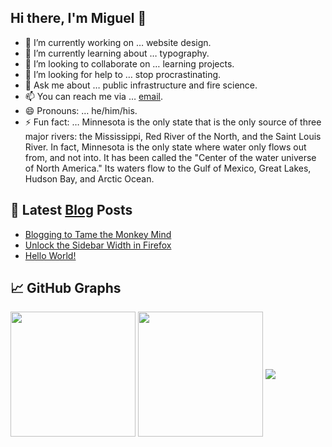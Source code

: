 ## Hi there, I'm Miguel 👋

- 🔭 I’m currently working on … website design.
- 🌱 I’m currently learning about … typography.
- 👯 I’m looking to collaborate on … learning projects.
- 🤔 I’m looking for help to … stop procrastinating.
- 💬 Ask me about … public infrastructure and fire science.
- 📫 You can reach me via … [email](mailto:little.iron1021@fastmail.com).
- 😄 Pronouns: …  he/him/his.
- ⚡ Fun fact: … Minnesota is the only state that is the only source of three major rivers: the Mississippi, Red River of the North, and the Saint Louis River. In fact, Minnesota is the only state where water only flows out from, and not into. It has been called the "Center of the water universe of North America." Its waters flow to the Gulf of Mexico, Great Lakes, Hudson Bay, and Arctic Ocean.

## 📕 Latest [Blog](https://miguelpimentel.do/blog/) Posts

<!-- BLOG-POST-LIST:START -->
- [Blogging to Tame the Monkey Mind](https://miguelpimentel.do/blog/monkey-brain/)
- [Unlock the Sidebar Width in Firefox](https://miguelpimentel.do/blog/unlock-firefox-sidebar/)
- [Hello World!](https://miguelpimentel.do/blog/hello-world/)
<!-- BLOG-POST-LIST:END -->

## 📈 GitHub Graphs

<img height=200 align="center" src="https://github-readme-stats-datastring.vercel.app/api/top-langs/?username=datastring&layout=compact&theme=material-palenight" />
<img height=200 align="center" src="https://github-readme-stats.vercel.app/api?username=datastring&hide=stars&show_icons=true&theme=material-palenight&hide_rank=true" />
<img align=center src="https://streak-stats.demolab.com?user=datastring&theme=material-palenight&mode=weekly&exclude_days=Sun%2CSat&hide_longest_streak=true&border_radius=8" />
